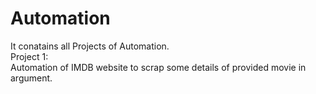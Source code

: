 # Automation
It conatains all Projects of Automation.  
Project 1:  
Automation of IMDB website to scrap some details of provided movie in argument.
